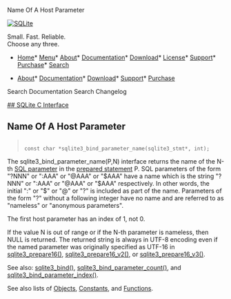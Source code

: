 




Name Of A Host Parameter




[![SQLite](../images/sqlite370_banner.gif)](../index.html)


Small. Fast. Reliable.  
Choose any three.


* [Home](../index.html)* [Menu](javascript:void(0))* [About](../about.html)* [Documentation](../docs.html)* [Download](../download.html)* [License](../copyright.html)* [Support](../support.html)* [Purchase](../prosupport.html)* [Search](javascript:void(0))




* [About](../about.html)* [Documentation](../docs.html)* [Download](../download.html)* [Support](../support.html)* [Purchase](../prosupport.html)






Search Documentation
Search Changelog









[## SQLite C Interface](../c3ref/intro.html)
## Name Of A Host Parameter




> ```
> 
> const char *sqlite3_bind_parameter_name(sqlite3_stmt*, int);
> 
> ```



The sqlite3\_bind\_parameter\_name(P,N) interface returns
the name of the N\-th [SQL parameter](../c3ref/bind_blob.html) in the [prepared statement](../c3ref/stmt.html) P.
SQL parameters of the form "?NNN" or ":AAA" or "@AAA" or "$AAA"
have a name which is the string "?NNN" or ":AAA" or "@AAA" or "$AAA"
respectively.
In other words, the initial ":" or "$" or "@" or "?"
is included as part of the name.
Parameters of the form "?" without a following integer have no name
and are referred to as "nameless" or "anonymous parameters".


The first host parameter has an index of 1, not 0\.


If the value N is out of range or if the N\-th parameter is
nameless, then NULL is returned. The returned string is
always in UTF\-8 encoding even if the named parameter was
originally specified as UTF\-16 in [sqlite3\_prepare16()](../c3ref/prepare.html),
[sqlite3\_prepare16\_v2()](../c3ref/prepare.html), or [sqlite3\_prepare16\_v3()](../c3ref/prepare.html).


See also: [sqlite3\_bind()](../c3ref/bind_blob.html),
[sqlite3\_bind\_parameter\_count()](../c3ref/bind_parameter_count.html), and
[sqlite3\_bind\_parameter\_index()](../c3ref/bind_parameter_index.html).


See also lists of
 [Objects](../c3ref/objlist.html),
 [Constants](../c3ref/constlist.html), and
 [Functions](../c3ref/funclist.html).



